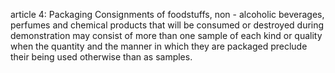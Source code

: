 article 4: Packaging
Consignments of foodstuffs, non - alcoholic beverages, perfumes and chemical products that will be consumed or destroyed during demonstration may consist of more than one sample of each kind or quality when the quantity and the manner in which they are packaged preclude their being used otherwise than as samples. 
<ul>
</ul>